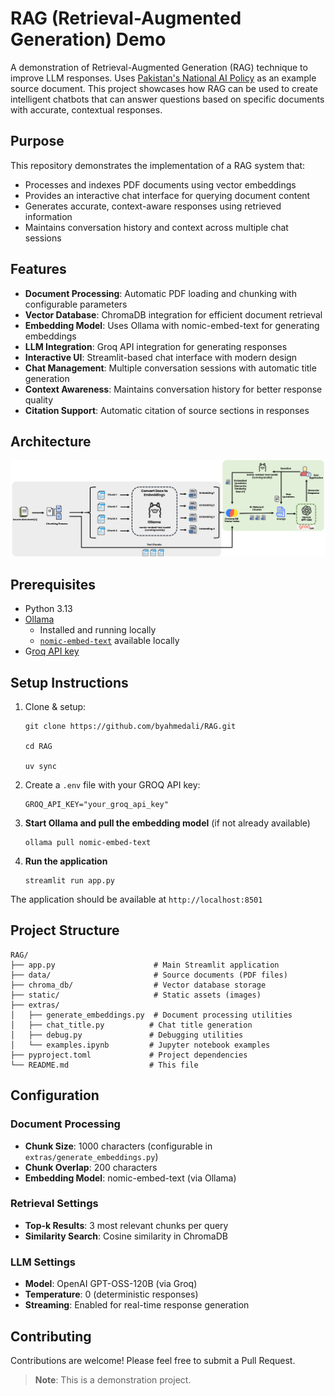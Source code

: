 # RAG (Retrieval-Augmented Generation) Demo

A demonstration of Retrieval-Augmented Generation (RAG) technique to improve LLM responses. Uses [Pakistan's National AI Policy](https://moitt.gov.pk/SiteImage/Misc/files/National%20AI%20Policy%20Consultation%20Draft%20V1.pdf) as an example source document. This project showcases how RAG can be used to create intelligent chatbots that can answer questions based on specific documents with accurate, contextual responses.

## Purpose

This repository demonstrates the implementation of a RAG system that:
- Processes and indexes PDF documents using vector embeddings
- Provides an interactive chat interface for querying document content
- Generates accurate, context-aware responses using retrieved information
- Maintains conversation history and context across multiple chat sessions

## Features

- **Document Processing**: Automatic PDF loading and chunking with configurable parameters
- **Vector Database**: ChromaDB integration for efficient document retrieval
- **Embedding Model**: Uses Ollama with nomic-embed-text for generating embeddings
- **LLM Integration**: Groq API integration for generating responses
- **Interactive UI**: Streamlit-based chat interface with modern design
- **Chat Management**: Multiple conversation sessions with automatic title generation
- **Context Awareness**: Maintains conversation history for better response quality
- **Citation Support**: Automatic citation of source sections in responses

## Architecture
![Architecture](./static/architecture.png)

## Prerequisites

- Python 3.13
- [Ollama](https://ollama.ai/)
    - Installed and running locally
    - [`nomic-embed-text`](https://ollama.com/library/nomic-embed-text) available locally
- G[roq API key](https://console.groq.com/keys)


## Setup Instructions
1. Clone & setup:
    ```
    git clone https://github.com/byahmedali/RAG.git

    cd RAG

    uv sync
    ```

2. Create a `.env` file with your GROQ API key:
    ```
    GROQ_API_KEY="your_groq_api_key"
    ```

3. **Start Ollama and pull the embedding model** (if not already available)
   ```
   ollama pull nomic-embed-text
   ```

4. **Run the application**
   ```
   streamlit run app.py
   ```

The application should be available at `http://localhost:8501`

## Project Structure

```
RAG/
├── app.py                      # Main Streamlit application
├── data/                       # Source documents (PDF files)
├── chroma_db/                  # Vector database storage
├── static/                     # Static assets (images)
├── extras/
│   ├── generate_embeddings.py  # Document processing utilities
│   ├── chat_title.py          # Chat title generation
│   ├── debug.py               # Debugging utilities
│   └── examples.ipynb         # Jupyter notebook examples
├── pyproject.toml             # Project dependencies
└── README.md                  # This file
```

## Configuration

### Document Processing
- **Chunk Size**: 1000 characters (configurable in `extras/generate_embeddings.py`)
- **Chunk Overlap**: 200 characters
- **Embedding Model**: nomic-embed-text (via Ollama)

### Retrieval Settings
- **Top-k Results**: 3 most relevant chunks per query
- **Similarity Search**: Cosine similarity in ChromaDB

### LLM Settings
- **Model**: OpenAI GPT-OSS-120B (via Groq)
- **Temperature**: 0 (deterministic responses)
- **Streaming**: Enabled for real-time response generation

## Contributing

Contributions are welcome! Please feel free to submit a Pull Request.
> **Note**: This is a demonstration project.
